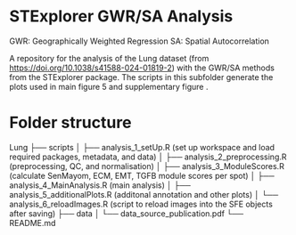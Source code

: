 # STExplorer GWR/SA Analysis

GWR: Geographically Weighted Regression
SA: Spatial Autocorrelation

A repository for the analysis of the Lung dataset (from https://doi.org/10.1038/s41588-024-01819-2) with the GWR/SA methods from the STExplorer package. The scripts in this subfolder generate the plots used in main figure 5 and supplementary figure .

# Folder structure
Lung
├── scripts
│	├── analysis_1_setUp.R 			 (set up workspace and load required packages, metadata, and data)
│   ├── analysis_2_preprocessing.R 	 (preprocessing, QC, and normalisation)
│   ├── analysis_3_ModuleScores.R 	 (calculate SenMayom, ECM, EMT, TGFB module scores per spot)
│   ├── analysis_4_MainAnalysis.R 	 (main analysis)
│   ├── analysis_5_additionalPlots.R (additonal annotation and other plots)
│   └── analysis_6_reloadImages.R 	 (script to reload images into the SFE objects after saving)
├── data 
│	└── data_source_publication.pdf
└── README.md
